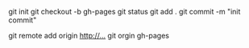 ﻿git init
git checkout -b gh-pages
git status
git add .
git commit -m "init commit"

git remote add origin [http://...](https://github.com/xiaorong117/Team_blog.git)
git orgin gh-pages